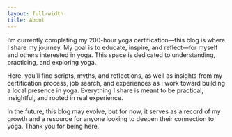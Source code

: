 ```yaml
---
layout: full-width
title: About
---
```


I’m currently completing my 200-hour yoga certification—this blog is where I share my journey. My goal is to educate, inspire, and reflect—for myself and others interested in yoga. This space is dedicated to understanding, practicing, and exploring yoga.

Here, you’ll find scripts, myths, and reflections, as well as insights from my certification process, job search, and experiences as I work toward building a local presence in yoga. Everything I share is meant to be practical, insightful, and rooted in real experience.

In the future, this blog may evolve, but for now, it serves as a record of my growth and a resource for anyone looking to deepen their connection to yoga. Thank you for being here.


